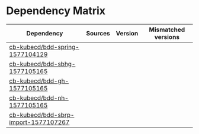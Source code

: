 # Dependency Matrix

Dependency | Sources | Version | Mismatched versions
---------- | ------- | ------- | -------------------
[cb-kubecd/bdd-spring-1577104129](https://github.com/cb-kubecd/bdd-spring-1577104129.git) |  | []() | 
[cb-kubecd/bdd-sbhg-1577105165](https://github.com/cb-kubecd/bdd-sbhg-1577105165.git) |  | []() | 
[cb-kubecd/bdd-gh-1577105165](https://github.com/cb-kubecd/bdd-gh-1577105165.git) |  | []() | 
[cb-kubecd/bdd-nh-1577105165](https://github.com/cb-kubecd/bdd-nh-1577105165.git) |  | []() | 
[cb-kubecd/bdd-sbrp-import-1577107267](https://github.com/cb-kubecd/bdd-sbrp-import-1577107267.git) |  | []() | 
